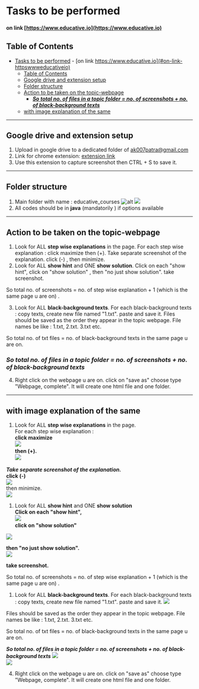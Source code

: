 # Tasks to be performed
#### on link [https://www.educative.io](https://www.educative.io)

## Table of Contents
- [Tasks to be performed](#tasks-to-be-performed)
      - [on link https://www.educative.io](#on-link-httpswwweducativeio)
  - [Table of Contents](#table-of-contents)
  - [Google drive and extension setup](#google-drive-and-extension-setup)
  - [Folder structure](#folder-structure)
  - [Action to be taken on the topic-webpage](#action-to-be-taken-on-the-topic-webpage)
    - [_**So total no. of files in a topic folder = no. of screenshots +  no. of black-background texts**_](#so-total-no-of-files-in-a-topic-folder--no-of-screenshots--no-of-black-background-texts)
  - [with image explanation of the same](#with-image-explanation-of-the-same)
<hr/>

## Google drive and extension setup

1.	Upload in google drive to a dedicated folder of ak007patra@gmail.com
2.	Link for chrome extension: [extension link](https://chrome.google.com/webstore/detail/full-page-screen-capture/fdpohaocaechififmbbbbbknoalclacl?hl=en)
4.	Use this extension to capture screenshot then CTRL + S to save it. 

<hr/>

## Folder structure

1.	Main folder with name : educative_courses
![alt](images/instruction_10.PNG)
![](./images/instruction_8.PNG)
2.	All codes should be in **java** (mandatorily ) if options available
<hr/>


## Action to be taken on the topic-webpage

1. Look for ALL **step wise explanations** in the page.
For each step wise explanation :  click maximize then (+).  Take separate screenshot of  the explanation. click (-) , then minimize.
2. Look for ALL **show hint** and ONE **show solution**. Click on each "show hint", click on "show solution" , then "no just show solution". take screenshot.

So total no. of screenshots = no. of step wise explanation + 1 (which is the same page u are on) .

3. Look for ALL **black-background texts**. For each black-background texts : copy texts, create new file named "1.txt". paste and save it. 
Files should be saved as the order they appear in the topic webpage. File names be like : 1.txt, 2.txt. 3.txt etc.

So total no. of txt files = no. of black-background texts in the same page u are on.

### _**So total no. of files in a topic folder = no. of screenshots +  no. of black-background texts**_

4. Right click on the webpage u are on. click on "save as"  choose type "Webpage, complete". It will create one html file and one folder.

<hr/>

## with image explanation of the same
1. Look for ALL **step wise explanations** in the page.<br/>
For each step wise explanation : <br/> 
**click maximize** <br/>
![](./images/instruction_1.PNG)<br/>
**then (+).** <br/>
![](./images/instruction_2.PNG)<br/>


  ***Take separate screenshot of  the explanation.*** <br/>
   **click (-)** <br/>
![](./images/instruction_3.PNG)<br/>
   then minimize. <br/>
![](./images/instruction_4.PNG)<br/>

1. Look for ALL **show hint** and ONE **show solution** <br/>
**Click on each "show hint",** <br/>
![](./images/instruction_5.PNG)<br/>
 **click on "show solution"** <br/>
 
![](./images/instruction_6.PNG)<br/>

 **then "no just show solution".** <br/>
![](./images/instruction_7.PNG)<br/>
 
  **take screenshot.**  <br/>

So total no. of screenshots = no. of step wise explanation + 1 (which is the same page u are on) .

1. Look for ALL **black-background texts**. For each black-background texts : copy texts, create new file named "1.txt". paste and save it. 
![](./images/instruction_11.PNG)<br/>
   
Files should be saved as the order they appear in the topic webpage. File names be like : 1.txt, 2.txt. 3.txt etc.

So total no. of txt files = no. of black-background texts in the same page u are on.

_**So total no. of files in a topic folder = no. of screenshots +  no. of black-background texts**_
![](./images/instruction_9.PNG)<br/>
![](./images/instruction_8.PNG)<br/>

4. Right click on the webpage u are on. click on "save as"  choose type "Webpage, complete". It will create one html file and one folder.